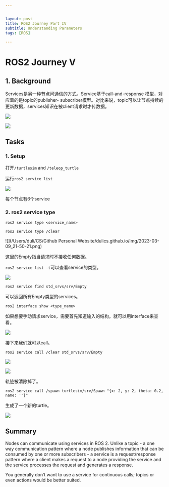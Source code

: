 ```yaml
---


layout: post
title: ROS2 Journey Part IV
subtitle: Understanding Parameters
tags: [ROS]

---
```


<head>
    <script src="https://cdn.mathjax.org/mathjax/latest/MathJax.js?config=TeX-AMS-MML_HTMLorMML" type="text/javascript"></script>
    <script type="text/x-mathjax-config">
        MathJax.Hub.Config({
            tex2jax: {
            skipTags: ['script', 'noscript', 'style', 'textarea', 'pre'],
            inlineMath: [['$','$']]
            }
        });
    </script>
</head>


# ROS2 Journey V



## 1. Background

Services是另一种节点间通信的方式。Service基于call-and-response 模型，对应着的是topic的publisher- subscriber模型。对比来说，topic可以让节点持续的更新数据，services知识在被client请求时才传数据。

![](/img/Service-SingleServiceClient.gif)

![](/img/Service-MultipleServiceClient.gif)

## Tasks

### 1. Setup

打开`/turtlesim` and `/teleop_turtle`

运行`ros2 service list`

![](/img/2023-03-09_21-45-56.png)

每个节点有6个service

### 2. ros2 service type

`ros2 service type <service_name>`

`ros2 service type /clear`

![](/Users/duli/CS/Github Personal Website/dulics.github.io/img/2023-03-09_21-50-21.png)

这里的Empty指当请求时不接收任何数据。

`ros2 service list -t`可以查看service的类型。

![](/img/2023-03-09_22-05-37.png)

`ros2 service find std_srvs/srv/Empty`

可以返回所有Empty类型的services。

`ros2 interface show <type_name>`

如果想要手动请求service，需要首先知道输入的结构。就可以用interface来查看。

![](/img/2023-03-09_22-33-39.png)

接下来我们就可以call。

`ros2 service call /clear std_srvs/srv/Empty`

![](/img/2023-03-09_22-38-19.png)

![](/img/2023-03-09_22-57-22.png)

轨迹被清除掉了。

`ros2 service call /spawn turtlesim/srv/Spawn "{x: 2, y: 2, theta: 0.2, name: ''}"`	

生成了一个新的turtle。

![](/img/2023-03-09_23-00-41.png)

## Summary

Nodes can communicate using services in ROS 2. Unlike a topic - a one way communication pattern where a node publishes information that can be consumed by one or more subscribers - a service is a request/response pattern where a client makes a request to a node providing the service and the service processes the request and generates a response.

You generally don’t want to use a service for continuous calls; topics or even actions would be better suited.
